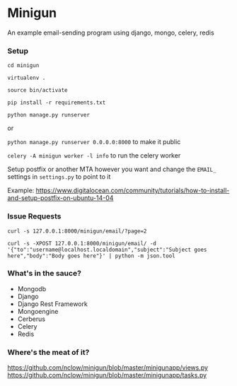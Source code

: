 # Minigun

An example email-sending program using django, mongo, celery, redis

### Setup

`cd minigun`

`virtualenv .`

`source bin/activate`

`pip install -r requirements.txt`

`python manage.py runserver`

or

`python manage.py runserver 0.0.0.0:8000` to make it public

`celery -A minigun worker -l info` to run the celery worker

Setup postfix or another MTA however you want and change the `EMAIL_` settings in `settings.py` to point to it

Example: https://www.digitalocean.com/community/tutorials/how-to-install-and-setup-postfix-on-ubuntu-14-04

### Issue Requests

`curl -s 127.0.0.1:8000/minigun/email/?page=2`

```curl -s -XPOST 127.0.0.1:8000/minigun/email/ -d '{"to":"username@localhost.localdomain","subject":"Subject goes here","body":"Body goes here"}' | python -m json.tool```

### What's in the sauce?

* Mongodb
* Django
* Django Rest Framework
* Mongoengine
* Cerberus
* Celery
* Redis

### Where's the meat of it?

https://github.com/nclow/minigun/blob/master/minigunapp/views.py
https://github.com/nclow/minigun/blob/master/minigunapp/tasks.py
